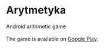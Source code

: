 # Arytmetyka
Android arithmetic game \
 \
 The game is available on [Google Play](https://play.google.com/store/apps/details?id=com.alicend.arytmetyka).
